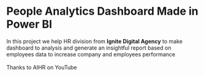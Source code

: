 # People Analytics Dashboard Made in Power BI
In this project we help HR division from **Ignite Digital Agency** to make dashboard to analysis and generate an insightful report based on employees data to increase company and employees performance 
<br><br>Thanks to AIHR on YouTube
